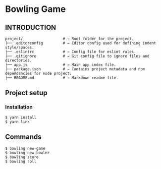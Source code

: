 # Bowling Game

## INTRODUCTION

```
project/                  # → Root folder for the project.
├── .editorconfig         # → Editor config used for defining indent style/spaces.
├── .eslintrc             # → Config file for eslint rules.
├── .gitignore            # → Git config file to ignore files and directories.
├── app.js                # → Main app index file.
├── package.json          # → Contains project metadata and npm dependencies for node project.
├── README.md             # → Markdown readme file.
```

## Project setup

### Installation

```
$ yarn install
$ yarn link
```

## Commands

```
$ bowling new-game
$ bowling new-bowler
$ bowling score
$ bowling roll
```

